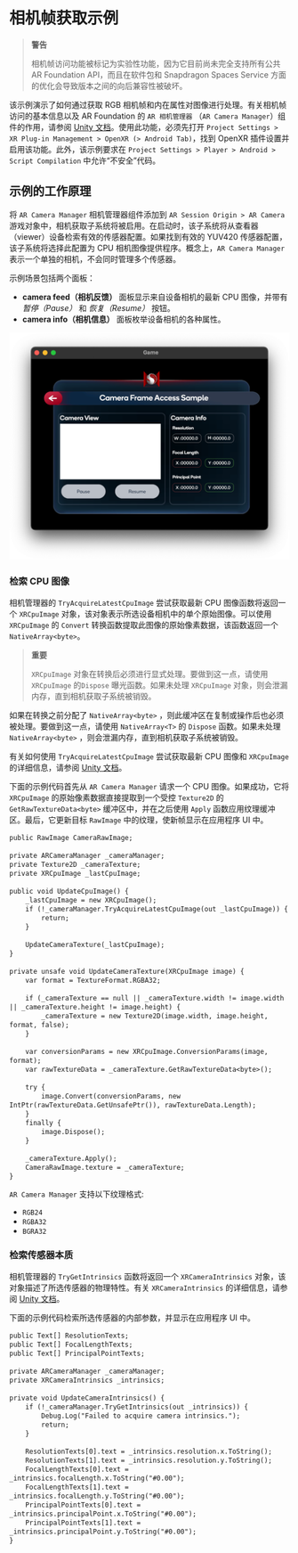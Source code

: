 # 相机帧获取示例

> **警告**
>
> 相机帧访问功能被标记为实验性功能，因为它目前尚未完全支持所有公共 AR Foundation API，而且在软件包和 Snapdragon Spaces Service 方面的优化会导致版本之间的向后兼容性被破坏。

该示例演示了如何通过获取 RGB 相机帧和内在属性对图像进行处理。有关相机帧访问的基本信息以及 AR Foundation 的 `AR 相机管理器` （`AR Camera Manager`）组件的作用，请参阅 [Unity 文档](https://docs.unity3d.com/Packages/com.unity.xr.arfoundation@4.2/api/UnityEngine.XR.ARFoundation.ARCameraManager.html)。使用此功能，必须先打开 `Project Settings > XR Plug-in Management > OpenXR (> Android Tab)`，找到 OpenXR 插件设置并启用该功能。此外，该示例要求在 `Project Settings > Player > Android > Script Compilation` 中允许“不安全”代码。

## 示例的工作原理

将 `AR Camera Manager` 相机管理器组件添加到 `AR Session Origin > AR Camera` 游戏对象中，相机获取子系统将被启用。在启动时，该子系统将从查看器（viewer）设备检索有效的传感器配置。如果找到有效的 YUV420 传感器配置，该子系统将选择此配置为 CPU 相机图像提供程序。概念上，`AR Camera Manager` 表示一个单独的相机，不会同时管理多个传感器。

示例场景包括两个面板：

- **camera feed（相机反馈）** 面板显示来自设备相机的最新 CPU 图像，并带有 *暂停（Pause）* 和 *恢复（Resume）* 按钮。
- **camera info（相机信息）** 面板枚举设备相机的各种属性。

![1](./pic-CameraFrameAccessSample/1.png)

### 检索 CPU 图像

相机管理器的 `TryAcquireLatestCpuImage` 尝试获取最新 CPU 图像函数将返回一个 `XRCpuImage` 对象，该对象表示所选设备相机中的单个原始图像。可以使用 `XRCpuImage` 的 `Convert` 转换函数提取此图像的原始像素数据，该函数返回一个 `NativeArray<byte>`。

>**重要**
>
>`XRCpuImage` 对象在转换后必须进行显式处理。要做到这一点，请使用 `XRCpuImage`  的`Dispose` 曝光函数。如果未处理 `XRCpuImage`  对象，则会泄漏内存，直到相机获取子系统被销毁。

如果在转换之前分配了 `NativeArray<byte>` ，则此缓冲区在复制或操作后也必须被处理。要做到这一点，请使用 `NativeArray<T>` 的 `Dispose` 函数。如果未处理 `NativeArray<byte>` ，则会泄漏内存，直到相机获取子系统被销毁。

有关如何使用 `TryAcquireLatestCpuImage` 尝试获取最新 CPU 图像和 `XRCpuImage` 的详细信息，请参阅 [Unity 文档](https://docs.unity3d.com/Packages/com.unity.xr.arfoundation@4.2/manual/cpu-camera-image.html)。

下面的示例代码首先从 `AR Camera Manager` 请求一个 CPU 图像。如果成功，它将 `XRCpuImage`  的原始像素数据直接提取到一个受控 `Texture2D` 的 `GetRawTextureData<byte>` 缓冲区中，并在之后使用 `Apply` 函数应用纹理缓冲区。最后，它更新目标 `RawImage` 中的纹理，使新帧显示在应用程序 UI 中。

```
public RawImage CameraRawImage;

private ARCameraManager _cameraManager;
private Texture2D _cameraTexture;
private XRCpuImage _lastCpuImage;

public void UpdateCpuImage() {
    _lastCpuImage = new XRCpuImage();
    if (!_cameraManager.TryAcquireLatestCpuImage(out _lastCpuImage)) {
        return;
    }
        
    UpdateCameraTexture(_lastCpuImage);
}

private unsafe void UpdateCameraTexture(XRCpuImage image) {
    var format = TextureFormat.RGBA32;

    if (_cameraTexture == null || _cameraTexture.width != image.width || _cameraTexture.height != image.height) {
        _cameraTexture = new Texture2D(image.width, image.height, format, false);
    }

    var conversionParams = new XRCpuImage.ConversionParams(image, format);
    var rawTextureData = _cameraTexture.GetRawTextureData<byte>();
    
    try {
        image.Convert(conversionParams, new IntPtr(rawTextureData.GetUnsafePtr()), rawTextureData.Length);
    }
    finally {
        image.Dispose();
    }

    _cameraTexture.Apply();
    CameraRawImage.texture = _cameraTexture;
}
```

 `AR Camera Manager` 支持以下纹理格式:

- `RGB24`
- `RGBA32`
- `BGRA32`

### 检索传感器本质

相机管理器的 `TryGetIntrinsics` 函数将返回一个 `XRCameraIntrinsics` 对象，该对象描述了所选传感器的物理特性。有关 `XRCameraIntrinsics` 的详细信息，请参阅 [Unity 文档](https://docs.unity3d.com/Packages/com.unity.xr.arsubsystems@4.2/api/UnityEngine.XR.ARSubsystems.XRCameraIntrinsics.html)。

下面的示例代码检索所选传感器的内部参数，并显示在应用程序 UI 中。

```
public Text[] ResolutionTexts;
public Text[] FocalLengthTexts;
public Text[] PrincipalPointTexts;

private ARCameraManager _cameraManager;
private XRCameraIntrinsics _intrinsics;

private void UpdateCameraIntrinsics() {
    if (!_cameraManager.TryGetIntrinsics(out _intrinsics)) {
        Debug.Log("Failed to acquire camera intrinsics.");
        return;
    }
    
    ResolutionTexts[0].text = _intrinsics.resolution.x.ToString();
    ResolutionTexts[1].text = _intrinsics.resolution.y.ToString();
    FocalLengthTexts[0].text = _intrinsics.focalLength.x.ToString("#0.00");
    FocalLengthTexts[1].text = _intrinsics.focalLength.y.ToString("#0.00");
    PrincipalPointTexts[0].text = _intrinsics.principalPoint.x.ToString("#0.00");
    PrincipalPointTexts[1].text = _intrinsics.principalPoint.y.ToString("#0.00");
}
```
